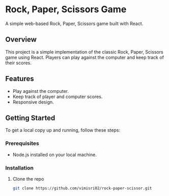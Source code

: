 # Rock, Paper, Scissors Game

A simple web-based Rock, Paper, Scissors game built with React.

## Overview

This project is a simple implementation of the classic Rock, Paper, Scissors game using React. Players can play against the computer and keep track of their scores.

## Features

- Play against the computer.
- Keep track of player and computer scores.
- Responsive design.


## Getting Started

To get a local copy up and running, follow these steps:

### Prerequisites

- Node.js installed on your local machine.

### Installation

1. Clone the repo
   ```sh
   git clone https://github.com/vimisri02/rock-paper-scissor.git
